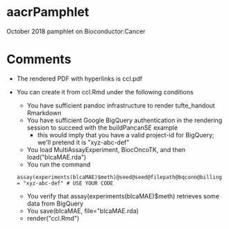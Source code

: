 # aacrPamphlet
October 2018 pamphlet on Bioconductor:Cancer

# Comments

- The rendered PDF with hyperlinks is ccl.pdf

- You can create it from ccl.Rmd under the following conditions
    - You have sufficient pandoc infrastructure to render tufte_handout Rmarkdown
    - You have sufficient Google BigQuery authentication in the rendering session to succeed with the
buildPancanSE example
        - this would imply that you have a valid project-id for BigQuery; we'll pretend it is "xyz-abc-def"
    - You load MultiAssayExperiment, BiocOncoTK, and then load("blcaMAE.rda")
    - You run the command 
    ```
    assay(experiments(blcaMAE)$meth)@seed@seed@filepath@bqconn@billing = "xyz-abc-def" # USE YOUR CODE
    ```
    - You verify that assay(experiments(blcaMAE)$meth) retrieves some data from BigQuery
    - You save(blcaMAE, file="blcaMAE.rda)
    - render("ccl.Rmd")
